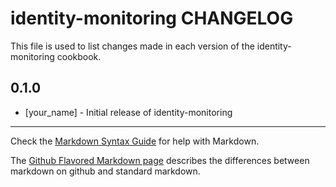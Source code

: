 # identity-monitoring CHANGELOG

This file is used to list changes made in each version of the identity-monitoring cookbook.

## 0.1.0
- [your_name] - Initial release of identity-monitoring

- - -
Check the [Markdown Syntax Guide](http://daringfireball.net/projects/markdown/syntax) for help with Markdown.

The [Github Flavored Markdown page](http://github.github.com/github-flavored-markdown/) describes the differences between markdown on github and standard markdown.
